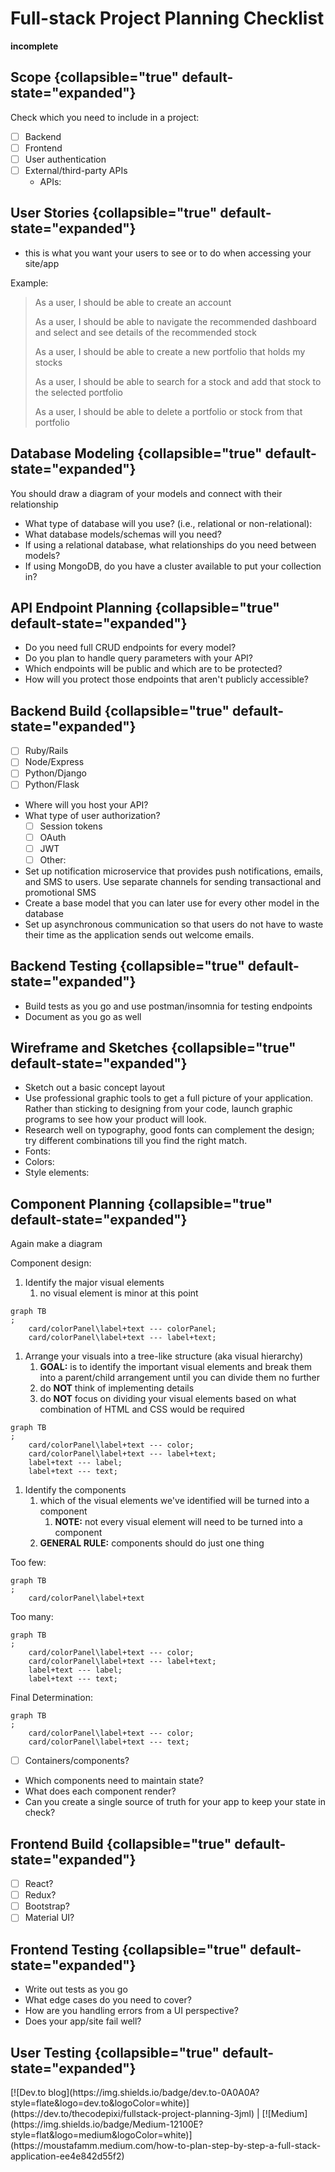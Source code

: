# Full-stack Project Planning Checklist

**incomplete**

## Scope {collapsible="true" default-state="expanded"}

Check which you need to include in a project:

- [ ] Backend
- [ ] Frontend
- [ ] User authentication
- [ ] External/third-party APIs
    - APIs:

## User Stories {collapsible="true" default-state="expanded"}

- this is what you want your users to see or to do when accessing your site/app

Example:

> As a user, I should be able to create an account
>
> As a user, I should be able to navigate the recommended dashboard and select and see details of the recommended stock
>
> As a user, I should be able to create a new portfolio that holds my stocks
>
> As a user, I should be able to search for a stock and add that stock to the selected portfolio
>
> As a user, I should be able to delete a portfolio or stock from that portfolio

## Database Modeling {collapsible="true" default-state="expanded"}

You should draw a diagram of your models and connect with their relationship

- What type of database will you use? (i.e., relational or non-relational):
- What database models/schemas will you need?
- If using a relational database, what relationships do you need between models?
- If using MongoDB, do you have a cluster available to put your collection in?

## API Endpoint Planning {collapsible="true" default-state="expanded"}

- Do you need full CRUD endpoints for every model?
- Do you plan to handle query parameters with your API?
- Which endpoints will be public and which are to be protected?
- How will you protect those endpoints that aren't publicly accessible?

## Backend Build {collapsible="true" default-state="expanded"}

- [ ] Ruby/Rails
- [ ] Node/Express
- [ ] Python/Django
- [ ] Python/Flask
- Where will you host your API?
- What type of user authorization?
    - [ ] Session tokens
    - [ ] OAuth
    - [ ] JWT
    - [ ] Other:
- Set up notification microservice that provides push notifications, emails, and SMS to users. Use separate channels for
  sending transactional and promotional SMS
- Create a base model that you can later use for every other model in the database
- Set up asynchronous communication so that users do not have to waste their time as the application sends out welcome
  emails.

## Backend Testing {collapsible="true" default-state="expanded"}

- Build tests as you go and use postman/insomnia for testing endpoints
- Document as you go as well

## Wireframe and Sketches {collapsible="true" default-state="expanded"}

- Sketch out a basic concept layout
- Use professional graphic tools to get a full picture of your application. Rather than sticking to designing from your
  code, launch graphic programs to see how your product will look.
- Research well on typography, good fonts can complement the design; try different combinations till you find the right
  match.
- Fonts:
- Colors:
- Style elements:

## Component Planning {collapsible="true" default-state="expanded"}

Again make a diagram

Component design:

1. Identify the major visual elements
    1. no visual element is minor at this point

```mermaid
graph TB
;
    card/colorPanel\label+text --- colorPanel;
    card/colorPanel\label+text --- label+text;
```

1. Arrange your visuals into a tree-like structure (aka visual hierarchy)
    1. **GOAL:** is to identify the important visual elements and break them into a parent/child arrangement until you
       can divide them no further
    2. do **NOT** think of implementing details
    3. do **NOT** focus on dividing your visual elements based on what combination of HTML and CSS would be required

```mermaid
graph TB
;
    card/colorPanel\label+text --- color;
    card/colorPanel\label+text --- label+text;
    label+text --- label;
    label+text --- text;
```

1. Identify the components
    1. which of the visual elements we've identified will be turned into a component
        1. **NOTE:** not every visual element will need to be turned into a component
    2. **GENERAL RULE:** components should do just one thing

Too few:

```mermaid
graph TB
;
    card/colorPanel\label+text
```

Too many:

```mermaid
graph TB
;
    card/colorPanel\label+text --- color;
    card/colorPanel\label+text --- label+text;
    label+text --- label;
    label+text --- text;
```

Final Determination:

```mermaid
graph TB
;
    card/colorPanel\label+text --- color;
    card/colorPanel\label+text --- text;
```

- [ ] Containers/components?
- Which components need to maintain state?
- What does each component render?
- Can you create a single source of truth for your app to keep your state in check?

## Frontend Build {collapsible="true" default-state="expanded"}

- [ ] React?
- [ ] Redux?
- [ ] Bootstrap?
- [ ] Material UI?

## Frontend Testing {collapsible="true" default-state="expanded"}

- Write out tests as you go
- What edge cases do you need to cover?
- How are you handling errors from a UI perspective?
- Does your app/site fail well?

## User Testing {collapsible="true" default-state="expanded"}

<seealso>
[![Dev.to blog](https://img.shields.io/badge/dev.to-0A0A0A?style=flate&logo=dev.to&logoColor=white)](https://dev.to/thecodepixi/fullstack-project-planning-3jml) |
[![Medium](https://img.shields.io/badge/Medium-12100E?style=flat&logo=medium&logoColor=white)](https://moustafamm.medium.com/how-to-plan-step-by-step-a-full-stack-application-ee4e842d55f2)
</seealso>
